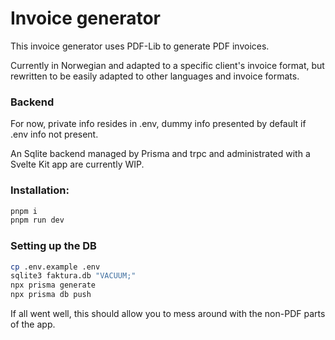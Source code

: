 # Invoice generator

This invoice generator uses PDF-Lib to generate PDF invoices.

Currently in Norwegian and adapted to a specific client's invoice format, but rewritten to be easily adapted to other languages and invoice formats.

### Backend

For now, private info resides in .env, dummy info presented by default if .env info not present.

An Sqlite backend managed by Prisma and trpc and administrated with a Svelte Kit app are currently WIP.

### Installation:

```bash
pnpm i
pnpm run dev
```

### Setting up the DB

```bash
cp .env.example .env
sqlite3 faktura.db "VACUUM;"
npx prisma generate
npx prisma db push
```

If all went well, this should allow you to mess around with the non-PDF parts of the app.
